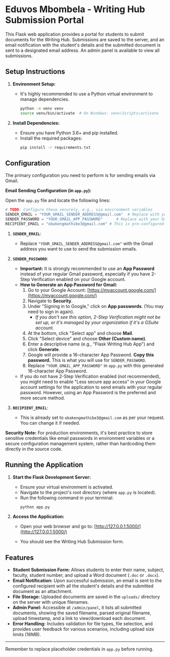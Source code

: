 # Eduvos Mbombela - Writing Hub Submission Portal

This Flask web application provides a portal for students to submit documents for the Writing Hub. Submissions are saved to the server, and an email notification with the student's details and the submitted document is sent to a designated email address. An admin panel is available to view all submissions.

## Setup Instructions

1.  **Environment Setup:**
    *   It's highly recommended to use a Python virtual environment to manage dependencies.
        ```bash
        python -m venv venv
        source venv/bin/activate  # On Windows: venv\Scripts\activate
        ```

2.  **Install Dependencies:**
    *   Ensure you have Python 3.6+ and pip installed.
    *   Install the required packages:
        ```bash
        pip install -r requirements.txt
        ```

## Configuration

The primary configuration you need to perform is for sending emails via Gmail.

**Email Sending Configuration (in `app.py`):**

Open the `app.py` file and locate the following lines:

```python
# TODO: Configure these securely, e.g., via environment variables
SENDER_EMAIL = "YOUR_GMAIL_SENDER_ADDRESS@gmail.com"  # Replace with your Gmail address
SENDER_PASSWORD = "YOUR_GMAIL_APP_PASSWORD"      # Replace with your Gmail App Password
RECIPIENT_EMAIL = "obakengmathibe3@gmail.com" # This is pre-configured
```

1.  **`SENDER_EMAIL`**:
    *   Replace `"YOUR_GMAIL_SENDER_ADDRESS@gmail.com"` with the Gmail address you want to use to send the submission emails.

2.  **`SENDER_PASSWORD`**:
    *   **Important:** It is strongly recommended to use an **App Password** instead of your regular Gmail password, especially if you have 2-Step Verification enabled on your Google account.
    *   **How to Generate an App Password for Gmail:**
        1.  Go to your Google Account: [https://myaccount.google.com/](https://myaccount.google.com/)
        2.  Navigate to **Security**.
        3.  Under "Signing in to Google," click on **App passwords**. (You may need to sign in again).
            *   *If you don't see this option, 2-Step Verification might not be set up, or it's managed by your organization if it's a GSuite account.*
        4.  At the bottom, click "Select app" and choose **Mail**.
        5.  Click "Select device" and choose **Other (Custom name)**.
        6.  Enter a descriptive name (e.g., "Flask Writing Hub App") and click **Generate**.
        7.  Google will provide a 16-character App Password. **Copy this password.** This is what you will use for `SENDER_PASSWORD`.
        8.  Replace `"YOUR_GMAIL_APP_PASSWORD"` in `app.py` with this generated 16-character App Password.
    *   If you do not have 2-Step Verification enabled (not recommended), you might need to enable "Less secure app access" in your Google account settings for the application to send emails with your regular password. However, using an App Password is the preferred and more secure method.

3.  **`RECIPIENT_EMAIL`**:
    *   This is already set to `obakengmathibe3@gmail.com` as per your request. You can change it if needed.

**Security Note:** For production environments, it's best practice to store sensitive credentials like email passwords in environment variables or a secure configuration management system, rather than hardcoding them directly in the source code.

## Running the Application

1.  **Start the Flask Development Server:**
    *   Ensure your virtual environment is activated.
    *   Navigate to the project's root directory (where `app.py` is located).
    *   Run the following command in your terminal:
        ```bash
        python app.py
        ```

2.  **Access the Application:**
    *   Open your web browser and go to:
        [http://127.0.0.1:5000/](http://127.0.0.1:5000/)

    *   You should see the Writing Hub Submission form.

## Features

*   **Student Submission Form:** Allows students to enter their name, subject, faculty, student number, and upload a Word document (`.doc` or `.docx`).
*   **Email Notification:** Upon successful submission, an email is sent to the configured recipient with all the student's details and the submitted document as an attachment.
*   **File Storage:** Uploaded documents are saved in the `uploads/` directory on the server with unique filenames.
*   **Admin Panel:** Accessible at `/admin/panel`, it lists all submitted documents, showing the saved filename, parsed original filename, upload timestamp, and a link to view/download each document.
*   **Error Handling:** Includes validation for file types, file selection, and provides user feedback for various scenarios, including upload size limits (16MB).

---
Remember to replace placeholder credentials in `app.py` before running.

